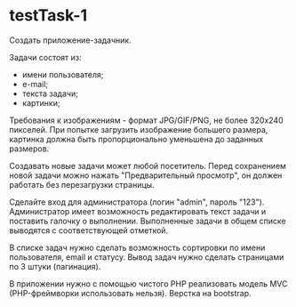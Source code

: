 # testTask-1

Создать приложение-задачник.

Задачи состоят из:
- имени пользователя;
- е-mail;
- текста задачи;
- картинки;

Требования к изображениям - формат JPG/GIF/PNG, не более 320х240 пикселей. При попытке загрузить изображение большего размера, картинка должна быть пропорционально уменьшена до заданных размеров.

Создавать новые задачи может любой посетитель. Перед сохранением новой задачи можно нажать "Предварительный просмотр", он должен работать без перезагрузки страницы.

Сделайте вход для администратора (логин "admin", пароль "123"). Администратор имеет возможность редактировать текст задачи и поставить галочку о выполнении. Выполненные задачи в общем списке выводятся с соответствующей отметкой.

В списке задач нужно сделать возможность сортировки по имени пользователя, email и статусу. Вывод задач нужно сделать страницами по 3 штуки (пагинация).

В приложении нужно с помощью чистого PHP реализовать модель MVC (PHP-фреймворки использовать нельзя). Верстка на bootstrap.
